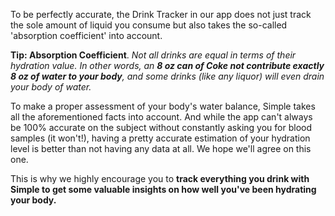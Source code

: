 To be perfectly accurate, the Drink Tracker in our app does not just track the sole amount of liquid you consume but also takes the so-called 'absorption coefficient' into account.

**Tip: Absorption Coefficient**. *Not all drinks are equal in terms of their hydration value. In other words, an **8 oz can of Coke not contribute exactly 8 oz of water to your body**, and some drinks (like any liquor) will even drain your body of water.*

To make a proper assessment of your body's water balance, Simple takes all the aforementioned facts into account. And while the app can't always be 100% accurate on the subject without constantly asking you for blood samples (it won't!), having a pretty accurate estimation of your hydration level is better than not having any data at all. We hope we'll agree on this one.

This is why we highly encourage you to **track everything you drink with Simple to get some valuable insights on how well you've been hydrating your body.**